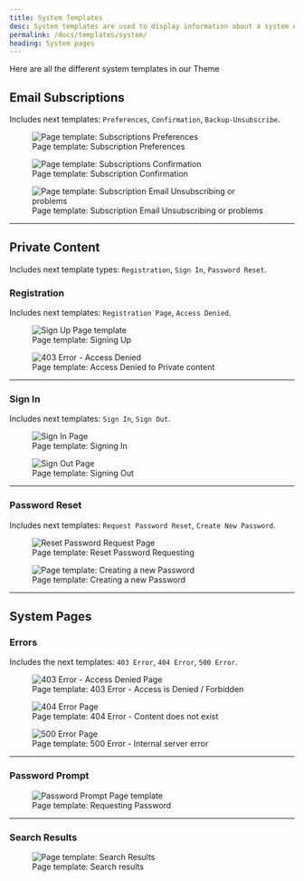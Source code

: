 ```yaml
---
title: System Templates
desc: System templates are used to display information about a system or a service.
permalink: /docs/templates/system/
heading: System pages
---
```


Here are all the different system templates in our Theme

## Email Subscriptions

Includes next templates: `Preferences`, `Confirmation`, `Backup-Unsubscribe`.

<figure>
  <img src="./subscription-preferences.png" alt="Page template: Subscriptions Preferences" eleventy:widths="500">
  <figcaption>Page template: Subscription Preferences</figcaption>
</figure>

<figure>
  <img src="./subscription-confirmation.png" alt="Page template: Subscriptions Confirmation" eleventy:widths="500">
  <figcaption>Page template: Subscription Confirmation</figcaption>
</figure>

<figure>
  <img src="./unsubscribe.png" alt="Page template: Subscription Email Unsubscribing or problems" eleventy:widths="500">
  <figcaption>Page template: Subscription Email Unsubscribing or problems</figcaption>
</figure>

---

## Private Content

Includes next template types: `Registration`, `Sign In`, `Password Reset`.

### Registration

Includes next templates: `Registration Page`, `Access Denied`.

<figure>
  <img src="./register.png" alt="Sign Up Page template" eleventy:widths="500">
  <figcaption>Page template: Signing Up</figcaption>
</figure>

<figure>
  <img src="./403.png" alt="403 Error - Access Denied" eleventy:widths="500">
  <figcaption>Page template: Access Denied to Private content</figcaption>
</figure>

---

### Sign In

Includes next templates: `Sign In`, `Sign Out`.

<figure>
  <img src="./login.png" alt="Sign In Page" eleventy:widths="500">
  <figcaption>Page template: Signing In</figcaption>
</figure>

<figure>
  <img src="./logout.png" alt="Sign Out Page" eleventy:widths="500">
  <figcaption>Page template: Signing Out</figcaption>
</figure>

---

### Password Reset

Includes next templates: `Request Password Reset`, `Create New Password`.

<figure>
  <img src="./reset-password-request.png" alt="Reset Password Request Page" eleventy:widths="500">
  <figcaption>Page template: Reset Password Requesting</figcaption>
</figure>

<figure>
  <img src="./reset-password.png" alt="Page template: Creating a new Password" eleventy:widths="500">
  <figcaption>Page template: Creating a new Password</figcaption>
</figure>

---

## System Pages

### Errors

Includes the next templates: `403 Error`, `404 Error`, `500 Error`.

<figure>
  <img src="./403.png" alt="403 Error - Access Denied Page" eleventy:widths="500">
  <figcaption>Page template: 403 Error - Access is Denied / Forbidden</figcaption>
</figure>

<figure>
  <img src="./404.png" alt="404 Error Page" eleventy:widths="500">
  <figcaption>Page template: 404 Error - Content does not exist</figcaption>
</figure>

<figure>
  <img src="./500.png" alt="500 Error Page" eleventy:widths="500">
  <figcaption>Page template: 500 Error - Internal server error</figcaption>
</figure>

---

### Password Prompt

<figure>
  <img src="./password-prompt.png" alt="Password Prompt Page template" eleventy:widths="500">
  <figcaption>Page template: Requesting Password</figcaption>
</figure>

---

### Search Results

<figure>
  <img src="./search-results.png" alt="Page template: Search Results" eleventy:widths="500">
  <figcaption>Page template: Search results</figcaption>
</figure>
